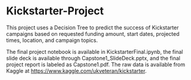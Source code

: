# Kickstarter-Project
This project uses a Decision Tree to predict the success of Kickstarter campaigns based on requested funding amount, start dates, projected times, location, and campaign topics. 

The final project notebook is available in KickstarterFinal.ipynb, the final slide deck is available through Capstone1_SlideDeck.pptx, and the final project report is labeled as Capstone1.pdf. The raw data is available from Kaggle at https://www.kaggle.com/ukveteran/kickstarter.
